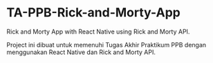 # TA-PPB-Rick-and-Morty-App
Rick and Morty App with React Native using Rick and Morty API.

Project ini dibuat untuk memenuhi Tugas Akhir Praktikum PPB dengan menggunakan React Native dan Rick and Morty API.
